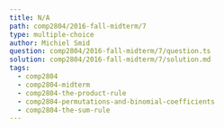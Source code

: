 ```yaml
---
title: N/A
path: comp2804/2016-fall-midterm/7
type: multiple-choice
author: Michiel Smid
question: comp2804/2016-fall-midterm/7/question.ts
solution: comp2804/2016-fall-midterm/7/solution.md
tags:
  - comp2804
  - comp2804-midterm
  - comp2804-the-product-rule
  - comp2804-permutations-and-binomial-coefficients
  - comp2804-the-sum-rule
---
```


